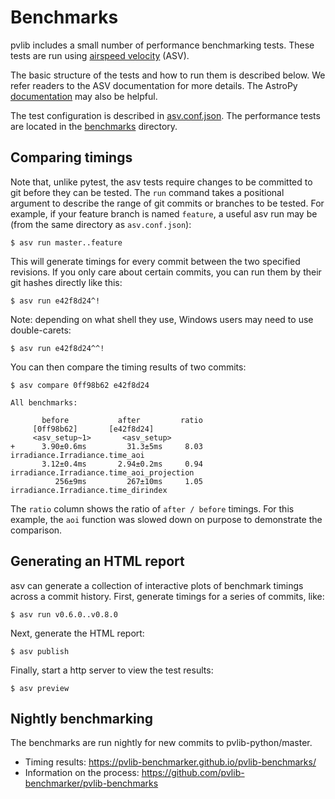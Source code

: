 Benchmarks
==========

pvlib includes a small number of performance benchmarking tests. These
tests are run using
[airspeed velocity](https://asv.readthedocs.io/en/stable/) (ASV).

The basic structure of the tests and how to run them is described below.
We refer readers to the ASV documentation for more details. The AstroPy
[documentation](https://github.com/astropy/astropy-benchmarks/tree/master)
may also be helpful.

The test configuration is described in [asv.conf.json](asv.conf.json).
The performance tests are located in the [benchmarks](benchmarks) directory.

Comparing timings
-----------------

Note that, unlike pytest, the asv tests require changes to be committed
to git before they can be tested. The ``run`` command takes a positional
argument to describe the range of git commits or branches to be tested.
For example, if your feature branch is named ``feature``, a useful asv
run may be (from the same directory as `asv.conf.json`):

```
$ asv run master..feature
```

This will generate timings for every commit between the two specified
revisions. If you only care about certain commits, you can run them by
their git hashes directly like this:

```
$ asv run e42f8d24^!
```

Note: depending on what shell they use, Windows users may need to use
double-carets:

```
$ asv run e42f8d24^^!
```

You can then compare the timing results of two commits:

```
$ asv compare 0ff98b62 e42f8d24

All benchmarks:

       before           after         ratio
     [0ff98b62]       [e42f8d24]
     <asv_setup~1>       <asv_setup>
+      3.90±0.6ms         31.3±5ms     8.03  irradiance.Irradiance.time_aoi
       3.12±0.4ms       2.94±0.2ms     0.94  irradiance.Irradiance.time_aoi_projection
          256±9ms         267±10ms     1.05  irradiance.Irradiance.time_dirindex
```

The `ratio` column shows the ratio of `after / before` timings. For this
example, the `aoi` function was slowed down on purpose to demonstrate
the comparison.

Generating an HTML report
-------------------------

asv can generate a collection of interactive plots of benchmark timings across
a commit history. First, generate timings for a series of commits, like:

```
$ asv run v0.6.0..v0.8.0
```

Next, generate the HTML report:

```
$ asv publish
```

Finally, start a http server to view the test results:

```
$ asv preview

```


Nightly benchmarking
--------------------

The benchmarks are run nightly for new commits to pvlib-python/master.

- Timing results: https://pvlib-benchmarker.github.io/pvlib-benchmarks/
- Information on the process: https://github.com/pvlib-benchmarker/pvlib-benchmarks
